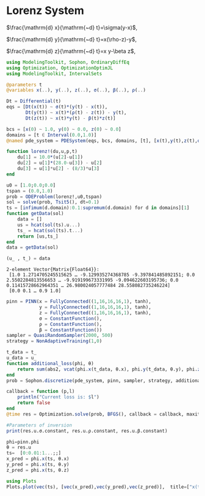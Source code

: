 
# Lorenz System

$\frac{\mathrm{d} x}{\mathrm{~d} t}=\sigma(y-x)$,

$\frac{\mathrm{d} y}{\mathrm{~d} t}=x(\rho-z)-y$,

$\frac{\mathrm{d} z}{\mathrm{~d} t}=x y-\beta z$,


```julia
using ModelingToolkit, Sophon, OrdinaryDiffEq
using Optimization, OptimizationOptimJL
using ModelingToolkit, IntervalSets
```


```julia
@parameters t 
@variables x(..), y(..), z(..), σ(..), β(..), ρ(..)

Dt = Differential(t)
eqs = [Dt(x(t)) ~ σ(t)*(y(t) - x(t)),
       Dt(y(t)) ~ x(t)*(ρ(t) - z(t)) - y(t),
       Dt(z(t)) ~ x(t)*y(t) - β(t)*z(t)]

bcs = [x(0) ~ 1.0, y(0) ~ 0.0, z(0) ~ 0.0]
domains = [t ∈ Interval(0.0,1.0)]
@named pde_system = PDESystem(eqs, bcs, domains, [t], [x(t),y(t),z(t),σ(t), ρ(t), β(t)])
```

```julia
function lorenz!(du,u,p,t)
    du[1] = 10.0*(u[2]-u[1])
    du[2] = u[1]*(28.0-u[3]) - u[2]
    du[3] = u[1]*u[2] - (8/3)*u[3]
end

u0 = [1.0;0.0;0.0]
tspan = (0.0,1.0)
prob = ODEProblem(lorenz!,u0,tspan)
sol = solve(prob, Tsit5(), dt=0.1)
ts = [infimum(d.domain):0.1:supremum(d.domain) for d in domains][1]
function getData(sol)
    data = []
    us = hcat(sol(ts).u...)
    ts_ = hcat(sol(ts).t...)
    return [us,ts_]
end
data = getData(sol)

(u_ , t_) = data
```




    2-element Vector{Matrix{Float64}}:
     [1.0 1.2714705245515625 … -9.129935274368785 -9.397841485892151; 0.0 2.5502284813556653 … -9.919199673331995 -9.094622603195736; 0.0 0.11415728662964351 … 26.980024057777484 28.558082735246224]
     [0.0 0.1 … 0.9 1.0]




```julia
pinn = PINN(x = FullyConnected((1,16,16,16,1), tanh),
            y = FullyConnected((1,16,16,16,1), tanh),
            z = FullyConnected((1,16,16,16,1), tanh),
            σ = ConstantFunction(),
            ρ = ConstantFunction(),
            β = ConstantFunction())
sampler = QuasiRandomSampler(2000, 500)
strategy = NonAdaptiveTraining(1,0)

t_data = t_
u_data = u_ 
function additional_loss(phi, θ)
    return sum(abs2, vcat(phi.x(t_data, θ.x), phi.y(t_data, θ.y), phi.z(t_data, θ.z)).-u_data)/length(t_data)
end
prob = Sophon.discretize(pde_system, pinn, sampler, strategy, additional_loss=additional_loss)

callback = function (p,l)
    println("Current loss is: $l")
    return false
end
@time res = Optimization.solve(prob, BFGS(), callback = callback, maxiters=1000)
```

```julia
#Parameters of inversion
print(res.u.σ.constant, res.u.ρ.constant, res.u.β.constant)
```

```julia
phi=pinn.phi
θ = res.u
ts=  [0:0.01:1...;;]
x_pred = phi.x(ts, θ.x)
y_pred = phi.x(ts, θ.y)
z_pred = phi.x(ts, θ.z)
```


```julia
using Plots
Plots.plot(vec(ts), [vec(x_pred),vec(y_pred),vec(z_pred)],  title=["x(t)" "y(t)" "z(t)"])   
```







